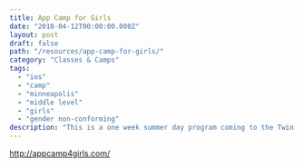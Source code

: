 ```yaml
---
title: App Camp for Girls
date: "2018-04-12T00:00:00.000Z"
layout: post
draft: false
path: "/resources/app-camp-for-girls/"
category: "Classes & Camps"
tags:
  - "ios"
  - "camp"
  - "minneapolis"
  - "middle level"
  - "girls"
  - "gender non-conforming"
description: "This is a one week summer day program coming to the Twin Cities in 2018 (Aug 6 - Aug 10) for girls and gender non-conforming youth in grades 8 & 9."
---
```


http://appcamp4girls.com/